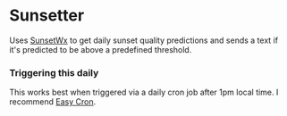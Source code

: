 # Sunsetter

Uses [SunsetWx](https://sunsetwx.com/) to get daily sunset quality predictions and sends a text if it's predicted to be above a predefined threshold.

### Triggering this daily
This works best when triggered via a daily cron job after 1pm local time. I recommend [Easy Cron](https://www.easycron.com).

